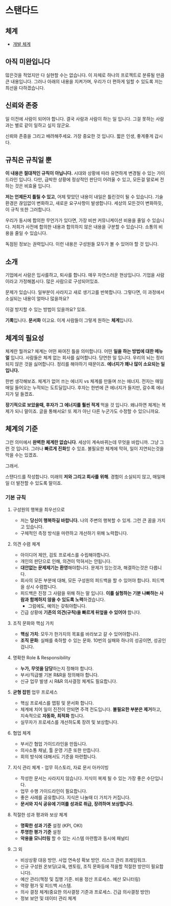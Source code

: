 # 스탠다드

## 체계

- [개발 체계](/develop.md)

## 아직 미완입니다

많은것을 적었지만 다 실현할 수는 없습니다. 이 자체로 하나의 프로젝트로 분류될 만큼 큰 내용입니다. 그러나 아래의 내용을 지켜가며, 우리가 더 편하게 일할 수 있도록 저는 최선을 다하겠습니다.

## 신뢰와 존중

일 이전에 사람이 되어야 합니다. 결국 사람과 사람이 하는 일 입니다. 그걸 못하는 사람과는 별로 같이 일하고 싶지 않군요.

신뢰와 존중을 그리고 배려해주세요. 가장 중요한 것 입니다. 짧은 인생, 좋게좋게 갑시다.

## 규칙은 규칙일 뿐

**이 내용은 절대적인 규칙이 아닙니다.** 시대와 상황에 따라 유연하게 변경될 수 있는 가이드라인 입니다. 다만, 급박한 상황에 정상적인 판단이 어려울 수 있고, 모든걸 말로써 전하는 것은 비효율 입니다.

**저는 언제든지 틀릴 수 있고**, 어제 맞았던 내용이 내일은 틀린것이 될 수 있습니다. 기술 환경은 끊임없이 변화하고, 새로운 요구사항이 발생합니다. 세상의 모든것이 변화하듯, 이 규칙 또한 그러합니다.

우리가 동시에 합의한 무언가가 있다면, 가장 비싼 커뮤니케이션 비용을 줄일 수 있습니다. 저희가 사전에 합의한 내용과 합의하지 않은 내용을 구분할 수 있습니다. 소통의 비용을 줄일 수 있습니다.

독점된 정보는 권력입니다. 이런 내용은 구성원들 모두가 볼 수 있어야 할 것 입니다.

## 소개

기업에서 사람은 입사를하고, 퇴사를 합니다. 매우 자연스러운 현상입니다. 기업을 사람이라고 가정해봅시다. 많은 사람으로 구성되어있죠.

문제가 있습니다. 일부분이 사라지고 새로 생기고를 반복합니다. 그렇다면, 이 과정에서 소실되는 내용이 얼마나 많을까요?

이걸 방지할 수 있는 방법이 있을까요? 있죠.

**기록**입니다. **문서화** 이고요. 이게 사람들이 그렇게 원하는 **체계**입니다.

## 체계의 필요성

체계란 뭘까요? 체계는 어떤 짜여진 틀을 의미합니다. 어떤 **일을 하는 방법에 대한 메뉴얼** 입니다. 사람들은 체계 없는 회사를 싫어합니다. 당연한 일 입니다. 우리의 뇌는 정리되지 않은 것을 싫어합니다. 정리를 해야하기 때문이죠. **에너지가 꽤나 많이 소요되는 일 입니다.**

한번 생각해보죠. 체계가 없어 쓰는 에너지 vs 체계를 만들며 쓰는 에너지. 전자는 매일매일 들어오는 누적되는 도트딜입니다. 후자는 한번에 큰 에너지가 들지만, 갈수록 에너지가 덜 들겠죠.

**장기적으로 보았을때, 후자가 그 에너지를 훨씬 적게** 먹을 것 입니다. 왜냐하면 체계는 복제가 되니 말이죠. 글을 통해서요! 또 제가 아닌 다른 누군가도 수정할 수 있으니까요.

## 체계의 기준

그런 의미에서 **완벽한 체계란 없습니다**. 세상이 계속바뀌는데 무엇을 바랍니까. 그냥 그런 것 입니다. 그러나 **빠르게 진화**할 수 있죠. 불필요한 체계에 막혀, 일이 지연되는것을 막을 수는 있겠죠.

그래서.

스탠다드를 작성합니다. 미래의 **저와 그리고 회사를 위해**. 경험이 소실되지 않고, 매일매일 더 발전할 수 있도록 말이죠.

### 기본 규칙

1. 구성원의 행복을 최우선으로

   - 저는 **당신이 행복하길 바랍니다.** 나의 주변의 행복할 수 있게. 그런 큰 꿈을 가지고 있습니다.
   - 구체적인 측정 방식을 마련하고 개선하기 위해 노력합니다.

1. 의견 수렴 체계

   - 아이디어 제안, 검토 프로세스를 수립해야합니다.
   - 개인의 판단으로 인해, 의견이 막혀서는 안됩니다.
   - **대안없는 문제제기는 환영**해야합니다. 문제가 있는것과, 해결하는것은 다릅니다.
   - 회사의 모든 부분에 대해, 모든 구성원의 피드백을 할 수 있어야 합니다. 피드백을 상시 수렴합니다.
   - 피드백은 진정 그 사람을 위해 하는 말 입니다. **이를 실헝하는 기분 나빠하는 사람과 함께하지 않을 수 있도록 노력**하겠습니다.
     - 그럼에도, 예의는 갖춰야합니다.
   - 긴급 상황에 **기존의 의견(규칙)을 빠르게 뒤엎을 수 있어야** 합니다.

1. 조직 문화와 핵심 가치

   - **핵심 가치**: 모두가 한가지의 목표를 바라보고 갈 수 있어야합니다.
   - **조직 문화**: 실패를 축하할 수 있는 문화. 10번의 실패와 하나의 성공이면, 성공인겁니다.

1. 명확한 Role & Responsibility

   - **누가, 무엇을 담당**하는지 정해야 합니다.
   - 부서/직급별 기본 R&R을 정의해야 합니다.
   - 신규 업무 발생 시 R&R 의사결정 체계도 필요합니다.

1. **균형 잡힌** 업무 프로세스

   - 핵심 프로세스를 맵핑 및 문서화 합니다.
   - 체계에 치어 일이 진전이 안되면 주객 전도입니다. **불필요한 부분은 제거**하고, 지속적으로 **자동화, 최적화** 합니다.
   - 실무자가 프로세스를 개선하도록 장려 및 보상합니다.

1. 협업 체계

   - 부서간 협업 가이드라인을 만듭니다.
   - 의사소통 채널, 툴 운영 기준 또한 만듭니다.
   - 회의 방식에 대해서도 기준을 마련합니다.

1. 지식 관리 체계 - 업무 히스토리, 자료 문서 아카이빙

   - 작성한 문서는 사라지지 않습니다. 지식이 복제 될 수 있는 가장 좋은 수단입니다.
   - 업무 수행 가이드라인이 필요합니다.
   - 좋은 사례를 공유합니다. 지식은 나눌때 더 가치가 커집니다.
   - **문서와 지식 공유에 기여를 성과로 취급, 장려하며 보상합니다.**

1. 적절한 성과 평과와 보상 체계

   - **명확한 성과 기준** 설정 (KPI, OKI)
   - **투명한 평가 기준** 설정
   - **악용을 모니터링** 할 수 있는 시스템 마련함과 동시에 패널티

1. 그 외

   - 비상상황 대응 방안. 사업 연속성 확보 방안. 리스크 관리 프레임워크.
   - 신규 구성원 온보딩(교육, 멘토링, 조직 문화등에 적을할 적절한 방안이 필요합니다).
   - 예산 관리(책정 및 집행 기준. 비용 정산 프로세스. 예산 모니터링)
   - 역량 평가 및 피드백 시스템.
   - 의사 결정 체계(중요한 의사결정 기준과 프로세스. 긴급 의사결정 방안)
   - 정보 보안 및 데이터 관리 체계
